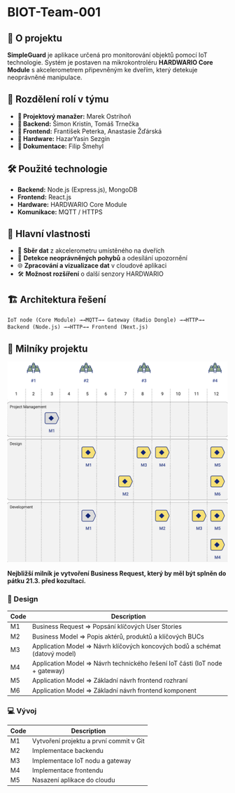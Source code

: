 # BIOT-Team-001

## 📌 O projektu

**SimpleGuard** je aplikace určená pro monitorování objektů pomocí IoT technologie. Systém je postaven na mikrokontroléru **HARDWARIO Core Module** s akcelerometrem připevněným ke dveřím, který detekuje neoprávněné manipulace.

## 👥 Rozdělení rolí v týmu

- **🔹 Projektový manažer:** Marek Ostrihoň  
- **🔹 Backend:** Šimon Kristín, Tomáš Trnečka  
- **🔹 Frontend:** František Peterka, Anastasie Žďárská
- **🔹 Hardware:** HazarYasin Sezgin  
- **🔹 Dokumentace:** Filip Šmehyl

## 🛠 Použité technologie

- **Backend:** Node.js (Express.js), MongoDB  
- **Frontend:** React.js  
- **Hardware:** HARDWARIO Core Module  
- **Komunikace:** MQTT / HTTPS  

## 🚀 Hlavní vlastnosti

- 📡 **Sběr dat** z akcelerometru umístěného na dveřích  
- 🔔 **Detekce neoprávněných pohybů** a odesílání upozornění  
- 🌐 **Zpracování a vizualizace dat** v cloudové aplikaci  
- 🛠 **Možnost rozšíření** o další senzory HARDWARIO  

## 🏗 Architektura řešení

```plaintext
IoT node (Core Module) →→MQTT→→ Gateway (Radio Dongle) →→HTTP→→ Backend (Node.js) →→HTTP→→ Frontend (Next.js)
```



## 📅 Milníky projektu

<div align="center">
 <img src="/BIOT.png" width="600px">
</div>

**Nejbližší milník je vytvoření Business Request, který by měl být splněn do pátku 21.3. před kozultací.**

### 🎨 Design

| **Code** | **Description** |
|----------|---------------------------------------------------------------|
| M1       | Business Request ⇒ Popsání klíčových User Stories             |
| M2       | Business Model ⇒ Popis aktérů, produktů a klíčových BUCs       |
| M3       | Application Model ⇒ Návrh klíčových koncových bodů a schémat (datový model) |
| M4       | Application Model ⇒ Návrh technického řešení IoT části (IoT node + gateway) |
| M5       | Application Model ⇒ Základní návrh frontend rozhraní           |
| M6       | Application Model ⇒ Základní návrh frontend komponent          |

### 💻 Vývoj

| **Code** | **Description** |
|----------|--------------------------------------------------|
| M1       | Vytvoření projektu a první commit v Git         |
| M2       | Implementace backendu                           |
| M3       | Implementace IoT nodu a gateway                 |
| M4       | Implementace frontendu                         |
| M5       | Nasazení aplikace do cloudu                    |

